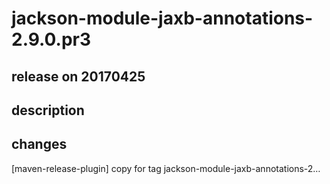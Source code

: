 # jackson-module-jaxb-annotations-2.9.0.pr3

## release on 20170425

## description

## changes

[maven-release-plugin] copy for tag jackson-module-jaxb-annotations-2…


